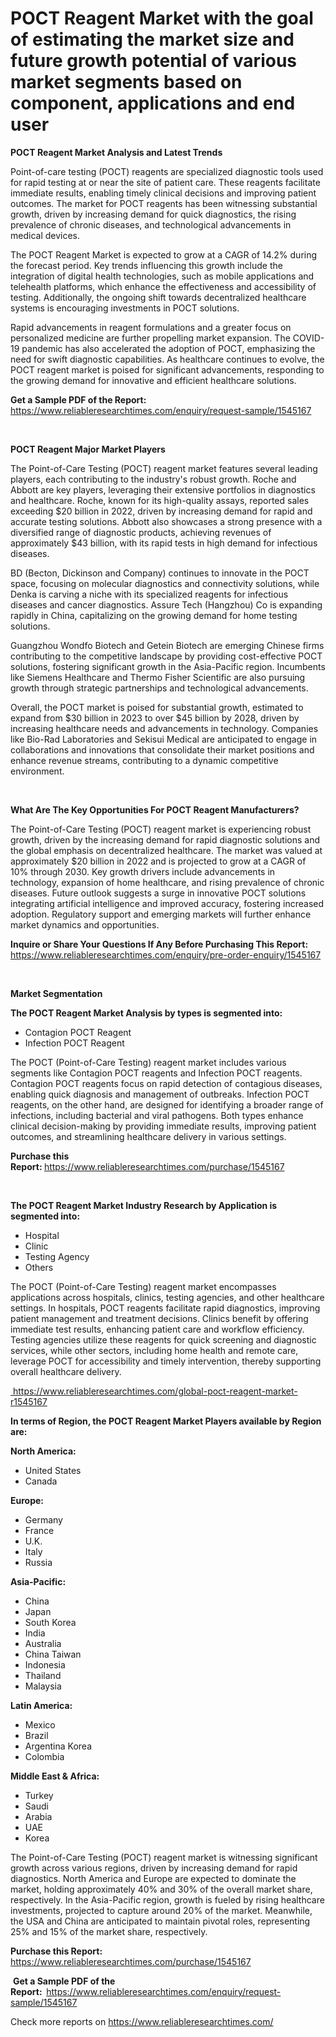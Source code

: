 <p><h1>POCT Reagent Market with the goal of estimating the market size and future growth potential of various market segments based on component, applications and end user</h1></p><p><strong>POCT Reagent Market Analysis and Latest Trends</strong></p>
<p><p>Point-of-care testing (POCT) reagents are specialized diagnostic tools used for rapid testing at or near the site of patient care. These reagents facilitate immediate results, enabling timely clinical decisions and improving patient outcomes. The market for POCT reagents has been witnessing substantial growth, driven by increasing demand for quick diagnostics, the rising prevalence of chronic diseases, and technological advancements in medical devices.</p><p>The POCT Reagent Market is expected to grow at a CAGR of 14.2% during the forecast period. Key trends influencing this growth include the integration of digital health technologies, such as mobile applications and telehealth platforms, which enhance the effectiveness and accessibility of testing. Additionally, the ongoing shift towards decentralized healthcare systems is encouraging investments in POCT solutions.</p><p>Rapid advancements in reagent formulations and a greater focus on personalized medicine are further propelling market expansion. The COVID-19 pandemic has also accelerated the adoption of POCT, emphasizing the need for swift diagnostic capabilities. As healthcare continues to evolve, the POCT reagent market is poised for significant advancements, responding to the growing demand for innovative and efficient healthcare solutions.</p></p>
<p><strong>Get a Sample PDF of the Report:&nbsp;</strong> <a href="https://www.reliableresearchtimes.com/enquiry/request-sample/1545167?utm_campaign=3196&utm_medium=2&utm_source=Github&utm_content=ia&utm_term=04032025&utm_id=poct-reagent">https://www.reliableresearchtimes.com/enquiry/request-sample/1545167</a></p>
<p>&nbsp;</p>
<p><strong>POCT Reagent Major Market Players</strong></p>
<p><p>The Point-of-Care Testing (POCT) reagent market features several leading players, each contributing to the industry's robust growth. Roche and Abbott are key players, leveraging their extensive portfolios in diagnostics and healthcare. Roche, known for its high-quality assays, reported sales exceeding $20 billion in 2022, driven by increasing demand for rapid and accurate testing solutions. Abbott also showcases a strong presence with a diversified range of diagnostic products, achieving revenues of approximately $43 billion, with its rapid tests in high demand for infectious diseases.</p><p>BD (Becton, Dickinson and Company) continues to innovate in the POCT space, focusing on molecular diagnostics and connectivity solutions, while Denka is carving a niche with its specialized reagents for infectious diseases and cancer diagnostics. Assure Tech (Hangzhou) Co is expanding rapidly in China, capitalizing on the growing demand for home testing solutions.</p><p>Guangzhou Wondfo Biotech and Getein Biotech are emerging Chinese firms contributing to the competitive landscape by providing cost-effective POCT solutions, fostering significant growth in the Asia-Pacific region. Incumbents like Siemens Healthcare and Thermo Fisher Scientific are also pursuing growth through strategic partnerships and technological advancements.</p><p>Overall, the POCT market is poised for substantial growth, estimated to expand from $30 billion in 2023 to over $45 billion by 2028, driven by increasing healthcare needs and advancements in technology. Companies like Bio-Rad Laboratories and Sekisui Medical are anticipated to engage in collaborations and innovations that consolidate their market positions and enhance revenue streams, contributing to a dynamic competitive environment.</p></p>
<p>&nbsp;</p>
<p><strong>What Are The Key Opportunities For POCT Reagent Manufacturers?</strong></p>
<p><p>The Point-of-Care Testing (POCT) reagent market is experiencing robust growth, driven by the increasing demand for rapid diagnostic solutions and the global emphasis on decentralized healthcare. The market was valued at approximately $20 billion in 2022 and is projected to grow at a CAGR of 10% through 2030. Key growth drivers include advancements in technology, expansion of home healthcare, and rising prevalence of chronic diseases. Future outlook suggests a surge in innovative POCT solutions integrating artificial intelligence and improved accuracy, fostering increased adoption. Regulatory support and emerging markets will further enhance market dynamics and opportunities.</p></p>
<p><strong>Inquire or Share Your Questions If Any Before Purchasing This Report:</strong> <a href="https://www.reliableresearchtimes.com/enquiry/pre-order-enquiry/1545167?utm_campaign=3196&utm_medium=2&utm_source=Github&utm_content=ia&utm_term=04032025&utm_id=poct-reagent">https://www.reliableresearchtimes.com/enquiry/pre-order-enquiry/1545167</a></p>
<p>&nbsp;</p>
<p><strong>Market Segmentation</strong></p>
<p><strong>The POCT Reagent Market Analysis by types is segmented into:</strong></p>
<p><ul><li>Contagion POCT Reagent</li><li>Infection POCT Reagent</li></ul></p>
<p><p>The POCT (Point-of-Care Testing) reagent market includes various segments like Contagion POCT reagents and Infection POCT reagents. Contagion POCT reagents focus on rapid detection of contagious diseases, enabling quick diagnosis and management of outbreaks. Infection POCT reagents, on the other hand, are designed for identifying a broader range of infections, including bacterial and viral pathogens. Both types enhance clinical decision-making by providing immediate results, improving patient outcomes, and streamlining healthcare delivery in various settings.</p></p>
<p><strong>Purchase this Report:&nbsp;</strong><a href="https://www.reliableresearchtimes.com/purchase/1545167?utm_campaign=3196&utm_medium=2&utm_source=Github&utm_content=ia&utm_term=04032025&utm_id=poct-reagent">https://www.reliableresearchtimes.com/purchase/1545167</a></p>
<p>&nbsp;</p>
<p><strong>The POCT Reagent Market Industry Research by Application is segmented into:</strong></p>
<p><ul><li>Hospital</li><li>Clinic</li><li>Testing Agency</li><li>Others</li></ul></p>
<p><p>The POCT (Point-of-Care Testing) reagent market encompasses applications across hospitals, clinics, testing agencies, and other healthcare settings. In hospitals, POCT reagents facilitate rapid diagnostics, improving patient management and treatment decisions. Clinics benefit by offering immediate test results, enhancing patient care and workflow efficiency. Testing agencies utilize these reagents for quick screening and diagnostic services, while other sectors, including home health and remote care, leverage POCT for accessibility and timely intervention, thereby supporting overall healthcare delivery.</p></p>
<p><a href="https://www.reliableresearchtimes.com/global-poct-reagent-market-r1545167?utm_campaign=3196&utm_medium=2&utm_source=Github&utm_content=ia&utm_term=04032025&utm_id=poct-reagent">&nbsp;https://www.reliableresearchtimes.com/global-poct-reagent-market-r1545167</a></p>
<p><strong>In terms of Region, the POCT Reagent Market Players available by Region are:</strong></p>
<p>
    <p> <strong> North America: </strong>
        <ul>
            <li>United States</li>
            <li>Canada</li>
        </ul>
        </p> 
    <p> <strong> Europe: </strong>
        <ul>
            <li>Germany</li>
            <li>France</li>
            <li>U.K.</li>
            <li>Italy</li>
            <li>Russia</li>
        </ul>
        </p> 
    <p> <strong> Asia-Pacific: </strong>
        <ul>
            <li>China</li>
            <li>Japan</li>
            <li>South Korea</li>
            <li>India</li>
            <li>Australia</li>
            <li>China Taiwan</li>
            <li>Indonesia</li>
            <li>Thailand</li>
            <li>Malaysia</li>
        </ul>
        </p> 
    <p> <strong> Latin America: </strong>
        <ul>
            <li>Mexico</li>
            <li>Brazil</li>
            <li>Argentina Korea</li>
            <li>Colombia</li>
        </ul>
        </p> 
    <p> <strong> Middle East & Africa: </strong>
        <ul>
            <li>Turkey</li>
            <li>Saudi</li>
            <li>Arabia</li>
            <li>UAE</li>
            <li>Korea</li>
        </ul>
    </p>
    </p>
<p><p>The Point-of-Care Testing (POCT) reagent market is witnessing significant growth across various regions, driven by increasing demand for rapid diagnostics. North America and Europe are expected to dominate the market, holding approximately 40% and 30% of the overall market share, respectively. In the Asia-Pacific region, growth is fueled by rising healthcare investments, projected to capture around 20% of the market. Meanwhile, the USA and China are anticipated to maintain pivotal roles, representing 25% and 15% of the market share, respectively.</p></p>
<p><strong>Purchase this Report: </strong><a href="https://www.reliableresearchtimes.com/purchase/1545167?utm_campaign=3196&utm_medium=2&utm_source=Github&utm_content=ia&utm_term=04032025&utm_id=poct-reagent">https://www.reliableresearchtimes.com/purchase/1545167</a></p>
<p>&nbsp;<strong>Get a Sample PDF of the Report:&nbsp;&nbsp;</strong><a href="https://www.reliableresearchtimes.com/enquiry/request-sample/1545167?utm_campaign=3196&utm_medium=2&utm_source=Github&utm_content=ia&utm_term=04032025&utm_id=poct-reagent">https://www.reliableresearchtimes.com/enquiry/request-sample/1545167</a></p>
<p><strong></strong></p>
<p>Check more reports on <a href="https://www.reliableresearchtimes.com/?utm_campaign=3196&utm_medium=2&utm_source=Github&utm_content=ia&utm_term=04032025&utm_id=poct-reagent">https://www.reliableresearchtimes.com/</a></p>